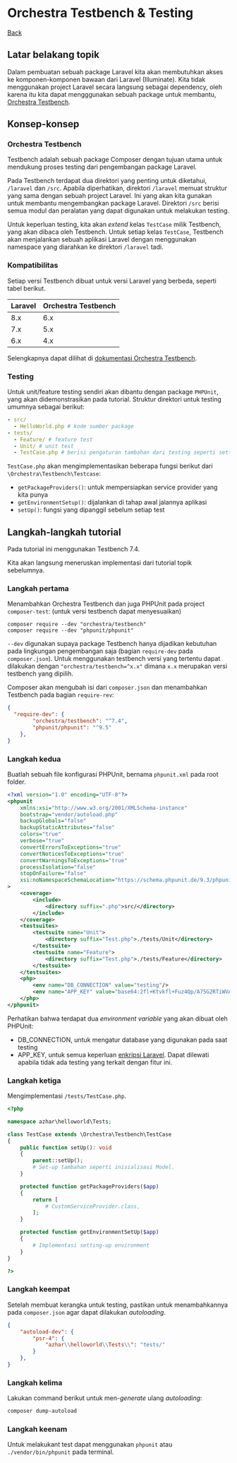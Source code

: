 # Orchestra Testbench & Testing

[Back](README.md)

## Latar belakang topik

Dalam pembuatan sebuah package Laravel kita akan membutuhkan akses ke komponen-komponen bawaan dari Laravel (Illuminate). Kita tidak menggunakan project Laravel secara langsung sebagai dependency, oleh karena itu kita dapat mengggunakan sebuah package untuk membantu, [Orchestra Testbench](https://github.com/orchestral/testbench).

## Konsep-konsep

### Orchestra Testbench

Testbench adalah sebuah package Composer dengan tujuan utama untuk mendukung proses testing dari pengembangan package Laravel.

Pada Testbench terdapat dua direktori yang penting untuk diketahui, `/laravel` dan `/src`. Apabila diperhatikan, direktori `/laravel` memuat struktur yang sama dengan sebuah project Laravel. Ini yang akan kita gunakan untuk membantu mengembangkan package Laravel. Direktori `/src` berisi semua modul dan peralatan yang dapat digunakan untuk melakukan testing.

Untuk keperluan testing, kita akan *extend* kelas `TestCase` milik Testbench, yang akan dibaca oleh Testbench. Untuk setiap kelas `TestCase`, Testbench akan menjalankan sebuah aplikasi Laravel dengan menggunakan namespace yang diarahkan ke direktori `/laravel` tadi.

### Kompatibilitas

Setiap versi Testbench dibuat untuk versi Laravel yang berbeda, seperti tabel berikut.

| Laravel | Orchestra Testbench |
| -|-|
| 8.x | 6.x |
| 7.x | 5.x |
| 6.x | 4.x |

Selengkapnya dapat dilihat di [dokumentasi Orchestra Testbench](https://packages.tools/testbench/getting-started/introduction.html#version-compatibility).

### Testing

Untuk unit/feature testing sendiri akan dibantu dengan package `PHPUnit`, yang akan didemonstrasikan pada tutorial. Struktur direktori untuk testing umumnya sebagai berikut:

```yaml
- src/
  - HelloWorld.php # kode sumber package
- tests/
  - Feature/ # feature test
  - Unit/ # unit test
  - TestCase.php # berisi pengaturan tambahan dari testing seperti setting up
```

`TestCase.php` akan mengimplementasikan beberapa fungsi berikut dari `\Orchestra\Testbench\Testcase`:
* `getPackageProviders()`: untuk mempersiapkan service provider yang kita punya
* `getEnvironmentSetup()`: dijalankan di tahap awal jalannya aplikasi
* `setUp()`: fungsi yang dipanggil sebelum setiap test

## Langkah-langkah tutorial

Pada tutorial ini menggunakan Testbench 7.4.

Kita akan langsung meneruskan implementasi dari tutorial topik sebelumnya.

### Langkah pertama 

Menambahkan Orchestra Testbench dan juga PHPUnit pada project `composer-test`: (untuk versi testbench dapat menyesuaikan)

```
composer require --dev "orchestra/testbench"
composer require --dev "phpunit/phpunit"
```

`--dev` digunakan supaya package Testbench hanya dijadikan kebutuhan pada lingkungan pengembangan saja (bagian `require-dev` pada `composer.json`). Untuk menggunakan testbench versi yang tertentu dapat dilakukan dengan `"orchestra/testbench=^x.x"` dimana `x.x` merupakan versi testbench yang dipilih.

Composer akan mengubah isi dari `composer.json` dan menambahkan Testbench pada bagian `require-rev`:

```json
{
  "require-dev": {
        "orchestra/testbench": "^7.4",
        "phpunit/phpunit": "^9.5"
    },
}
```

### Langkah kedua

Buatlah sebuah file konfigurasi PHPUnit, bernama `phpunit.xml` pada root folder.

```xml
<?xml version="1.0" encoding="UTF-8"?>
<phpunit
    xmlns:xsi="http://www.w3.org/2001/XMLSchema-instance"
    bootstrap="vendor/autoload.php"
    backupGlobals="false"
    backupStaticAttributes="false"
    colors="true"
    verbose="true"
    convertErrorsToExceptions="true"
    convertNoticesToExceptions="true"
    convertWarningsToExceptions="true"
    processIsolation="false"
    stopOnFailure="false"
    xsi:noNamespaceSchemaLocation="https://schema.phpunit.de/9.3/phpunit.xsd"
>
    <coverage>
        <include>
            <directory suffix=".php">src/</directory>
        </include>
    </coverage>
    <testsuites>
        <testsuite name="Unit">
            <directory suffix="Test.php">./tests/Unit</directory>
        </testsuite>
        <testsuite name="Feature">
            <directory suffix="Test.php">./tests/Feature</directory>
        </testsuite>
    </testsuites>
    <php>
        <env name="DB_CONNECTION" value="testing"/>
        <env name="APP_KEY" value="base64:2fl+Ktvkfl+Fuz4Qp/A75G2RTiWVA/ZoKZvp6fiiM10="/>
    </php>
</phpunit>
```

Perhatikan bahwa terdapat dua *environment variable* yang akan dibuat oleh PHPUnit:
* DB_CONNECTION, untuk mengatur database yang digunakan pada saat testing
* APP_KEY, untuk semua keperluan [enkripsi Laravel](https://laravel.com/docs/8.x/encryption). Dapat dilewati apabila tidak ada testing yang terkait dengan fitur ini.

### Langkah ketiga

Mengimplementasi `/tests/TestCase.php`.

```php
<?php

namespace azhar\helloworld\Tests;

class TestCase extends \Orchestra\Testbench\TestCase
{
    public function setUp(): void
    {
        parent::setUp();
        # Set-up tambahan seperti inisialisasi Model.
    }

    protected function getPackageProviders($app)
    {
        return [
            # CustomServiceProvider.class,
        ];
    }

    protected function getEnvironmentSetUp($app)
    {
        # Implementasi setting-up environment
    }
}

?>
```

### Langkah keempat

Setelah membuat kerangka untuk testing, pastikan untuk menambahkannya pada `composer.json` agar dapat dilakukan *autoloading*.

```json
{
    "autoload-dev": {
        "psr-4": {
            "azhar\\helloworld\\Tests\\": "tests/"
        }
    },
}
```

### Langkah kelima

Lakukan command berikut untuk men-*generate* ulang *autoloading*:

```sh
composer dump-autoload
```

### Langkah keenam 

Untuk melakukant test dapat menggunakan 
`phpunit` atau `./vendor/bin/phpunit` pada terminal.
